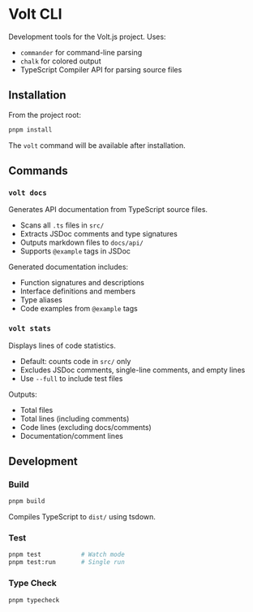 # Volt CLI

Development tools for the Volt.js project. Uses:

- `commander` for command-line parsing
- `chalk` for colored output
- TypeScript Compiler API for parsing source files

## Installation

From the project root:

```sh
pnpm install
```

The `volt` command will be available after installation.

## Commands

### `volt docs`

Generates API documentation from TypeScript source files.

- Scans all `.ts` files in `src/`
- Extracts JSDoc comments and type signatures
- Outputs markdown files to `docs/api/`
- Supports `@example` tags in JSDoc

Generated documentation includes:

- Function signatures and descriptions
- Interface definitions and members
- Type aliases
- Code examples from `@example` tags

### `volt stats`

Displays lines of code statistics.

- Default: counts code in `src/` only
- Excludes JSDoc comments, single-line comments, and empty lines
- Use `--full` to include test files

Outputs:

- Total files
- Total lines (including comments)
- Code lines (excluding docs/comments)
- Documentation/comment lines

## Development

### Build

```sh
pnpm build
```

Compiles TypeScript to `dist/` using tsdown.

### Test

```sh
pnpm test           # Watch mode
pnpm test:run       # Single run
```

### Type Check

```sh
pnpm typecheck
```
